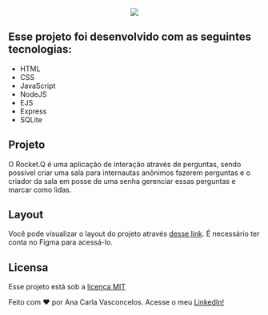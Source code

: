 
<p align="center">
<img src="https://raw.githubusercontent.com/rocketseat-education/nlw-06-discover/main/.github/Rocket_Q.png">
</p>
<h2>
Esse projeto foi desenvolvido com as seguintes tecnologias:
</h2>
<ul>
  <li>HTML</li>
  <li>CSS</li>
  <li>JavaScript</li>
  <li>NodeJS</li>
  <li>EJS</li>
  <li>Express</li>
  <li>SQLite</li>
</ul>

<h2>
Projeto
</h2>
<p>O Rocket.Q é uma aplicação de interação através de perguntas, sendo possível criar uma sala para internautas anônimos fazerem perguntas e o criador da sala em posse de uma senha gerenciar essas perguntas e marcar como lidas.</p>

<h2>Layout</h2>
<p>Você pode visualizar o layout do projeto através <a href="https://www.figma.com/file/vp3iFfd1ohCbHyDX9jCiQi/Roquet.q-%2302?node-id=0%3A1">desse link</a>. É necessário ter conta no Figma para acessá-lo.</p>

<h2>Licensa</h2>
<p>Esse projeto está sob a <a href="https://github.com/git/git-scm.com/blob/main/MIT-LICENSE.txt">licença MIT</a></p>

<p>Feito com <g-emoji class="g-emoji" alias="hearts" fallback-src="https://github.githubassets.com/images/icons/emoji/unicode/2665.png">♥</g-emoji> por Ana Carla Vasconcelos. Acesse o meu <a href="https://www.linkedin.com/in/ana-carla-vasconcelos-garcia-da-silva-0502381b4/">LinkedIn!</a></p>
